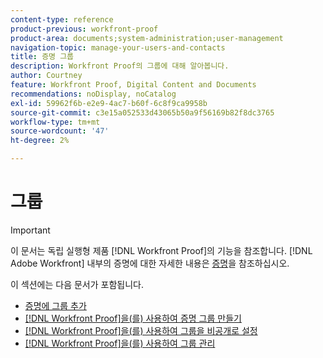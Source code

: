 ```yaml
---
content-type: reference
product-previous: workfront-proof
product-area: documents;system-administration;user-management
navigation-topic: manage-your-users-and-contacts
title: 증명 그룹
description: Workfront Proof의 그룹에 대해 알아봅니다.
author: Courtney
feature: Workfront Proof, Digital Content and Documents
recommendations: noDisplay, noCatalog
exl-id: 59962f6b-e2e9-4ac7-b60f-6c8f9ca9958b
source-git-commit: c3e15a052533d43065b50a9f56169b82f8dc3765
workflow-type: tm+mt
source-wordcount: '47'
ht-degree: 2%

---
```


# 그룹

>[!IMPORTANT]
>
>이 문서는 독립 실행형 제품 [!DNL Workfront Proof]의 기능을 참조합니다. [!DNL Adobe Workfront] 내부의 증명에 대한 자세한 내용은 [증명](../../../review-and-approve-work/proofing/proofing.md)을 참조하십시오.

이 섹션에는 다음 문서가 포함됩니다.

* [증명에 그룹 추가](../../../workfront-proof/wp-mnguserscontacts/groups/add-groups.md)
* [&#x200B; [!DNL Workfront Proof]을(를) 사용하여 증명 그룹 만들기](../../../workfront-proof/wp-mnguserscontacts/groups/create-proofing-groups.md)
* [&#x200B; [!DNL Workfront Proof]을(를) 사용하여 그룹을 비공개로 설정](../../../workfront-proof/wp-mnguserscontacts/groups/make-groups-private.md)
* [&#x200B; [!DNL Workfront Proof]을(를) 사용하여 그룹 관리](../../../workfront-proof/wp-mnguserscontacts/groups/manage-groups.md)

